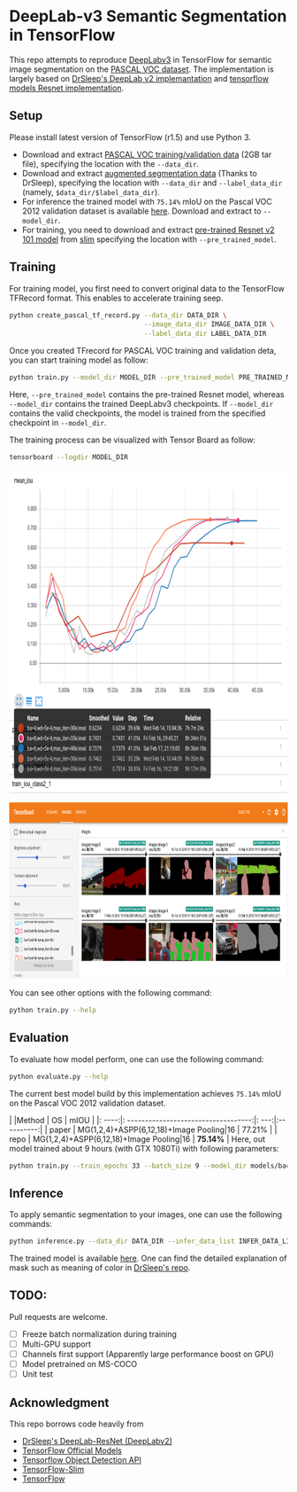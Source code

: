 # DeepLab-v3 Semantic Segmentation in TensorFlow

This repo attempts to reproduce [DeepLabv3](https://arxiv.org/abs/1706.05587) in 
TensorFlow for semantic image segmentation on the
 [PASCAL VOC dataset](http://host.robots.ox.ac.uk/pascal/VOC/).
 The implementation is largely based on
 [DrSleep's DeepLab v2 implemantation](https://github.com/DrSleep/tensorflow-deeplab-resnet) 
 and 
 [tensorflow models Resnet implementation](https://github.com/tensorflow/models/tree/master/official/resnet).
 

## Setup
Please install latest version of TensorFlow (r1.5) and use Python 3.  
- Download and extract 
[PASCAL VOC training/validation data](http://host.robots.ox.ac.uk/pascal/VOC/voc2012/VOCtrainval_11-May-2012.tar) 
(2GB tar file), specifying the location with the `--data_dir`.  
- Download and extract 
[augmented segmentation data](https://www.dropbox.com/s/oeu149j8qtbs1x0/SegmentationClassAug.zip?dl=0) 
(Thanks to DrSleep), specifying the location with `--data_dir` and `--label_data_dir`
(namely, `$data_dir/$label_data_dir`).  
- For inference the trained model with `75.14%` mIoU on the Pascal VOC 2012 validation dataset
 is available 
[here](https://www.dropbox.com/s/zf95g394pe02asp/deeplabv3.tar?dl=0). Download and extract to 
`--model_dir`.
- For training, you need to download and extract 
[pre-trained Resnet v2 101 model](http://download.tensorflow.org/models/resnet_v2_101_2017_04_14.tar.gz)
from [slim](https://github.com/tensorflow/models/tree/master/research/slim)
specifying the location with `--pre_trained_model`.

## Training
For training model, you first need to convert original data to
the TensorFlow TFRecord format. This enables to accelerate training seep. 
```bash
python create_pascal_tf_record.py --data_dir DATA_DIR \
                                  --image_data_dir IMAGE_DATA_DIR \
                                  --label_data_dir LABEL_DATA_DIR 
```
Once you created TFrecord for PASCAL VOC training and validation deta, 
you can start training model as follow:
```bash
python train.py --model_dir MODEL_DIR --pre_trained_model PRE_TRAINED_MODEL
```
Here, `--pre_trained_model` contains the pre-trained Resnet model, whereas 
`--model_dir` contains the trained DeepLabv3 checkpoints. 
If `--model_dir` contains the valid checkpoints, the model is trained from the 
specified checkpoint in `--model_dir`.

The training process can be visualized with Tensor Board as follow:
```bash
tensorboard --logdir MODEL_DIR
```

<p align="center">
  <img src="images/tensorboard_miou.png" width=892 height=584>
</p>
<p align="center">
  <img src="images/tensorboard_images.png" width=892 height=318>

</p>

You can see other options with the following command:
```bash
python train.py --help
```

## Evaluation
To evaluate how model perform, one can use the following command:
```bash
python evaluate.py --help
```
The current best model build by this implementation achieves `75.14%` mIoU on the Pascal VOC 2012 
validation dataset. 

|       |Method                                | OS   | mIOU       |
|: ----:|: -----------------------------------:|: ---:|:----------:|
| paper | MG(1,2,4)+ASPP(6,12,18)+Image Pooling|16    | 77.21%     | 
| repo  | MG(1,2,4)+ASPP(6,12,18)+Image Pooling|16    | **75.14%** |
Here, out model trained about 9 hours (with GTX 1080Ti) with following parameters:
```bash
python train.py --train_epochs 33 --batch_size 9 --model_dir models/ba=9,wd=5e-4,max_iter=35k --max_iter 35000
```

## Inference
To apply semantic segmentation to your images, one can use the following commands:
```bash
python inference.py --data_dir DATA_DIR --infer_data_list INFER_DATA_LIST --model_dir MODEL_DIR 
```
The trained model is available [here](https://www.dropbox.com/s/zf95g394pe02asp/deeplabv3.tar?dl=0).
One can find the detailed explanation of mask such as meaning of color in 
[DrSleep's repo](https://github.com/DrSleep/tensorflow-deeplab-resnet).

## TODO:
Pull requests are welcome.
- [ ] Freeze batch normalization during training
- [ ] Multi-GPU support
- [ ] Channels first support (Apparently large performance boost on GPU)
- [ ] Model pretrained on MS-COCO
- [ ] Unit test

## Acknowledgment
This repo borrows code heavily from 
- [DrSleep's DeepLab-ResNet (DeepLabv2)](https://github.com/DrSleep/tensorflow-deeplab-resnet)
- [TensorFlow Official Models](https://github.com/tensorflow/models/tree/master/official)
- [Tensorflow Object Detection API](https://github.com/tensorflow/models/tree/master/research/object_detection)
- [TensorFlow-Slim](https://github.com/tensorflow/models/tree/master/research/slim) 
- [TensorFlow](https://github.com/tensorflow/tensorflow)
